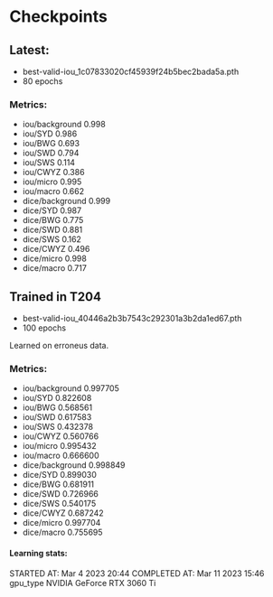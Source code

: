 # Checkpoints

## Latest:
 - best-valid-iou_1c07833020cf45939f24b5bec2bada5a.pth
 - 80 epochs

### Metrics:
- iou/background     0.998
- iou/SYD            0.986
- iou/BWG            0.693
- iou/SWD            0.794
- iou/SWS            0.114
- iou/CWYZ           0.386
- iou/micro          0.995
- iou/macro          0.662
- dice/background    0.999
- dice/SYD           0.987
- dice/BWG           0.775
- dice/SWD           0.881
- dice/SWS           0.162
- dice/CWYZ          0.496
- dice/micro         0.998
- dice/macro         0.717

## Trained in T204
  - best-valid-iou_40446a2b3b7543c292301a3b2da1ed67.pth
  - 100 epochs

  Learned on erroneus data.
### Metrics:
- iou/background     0.997705
- iou/SYD            0.822608
- iou/BWG            0.568561
- iou/SWD            0.617583
- iou/SWS            0.432378
- iou/CWYZ           0.560766
- iou/micro          0.995432
- iou/macro          0.666600
- dice/background    0.998849
- dice/SYD           0.899030
- dice/BWG           0.681911
- dice/SWD           0.726966
- dice/SWS           0.540175
- dice/CWYZ          0.687242
- dice/micro         0.997704
- dice/macro         0.755695

#### Learning stats:
STARTED AT: Mar 4 2023 20:44
COMPLETED AT: Mar 11 2023 15:46
gpu_type NVIDIA GeForce RTX 3060 Ti
